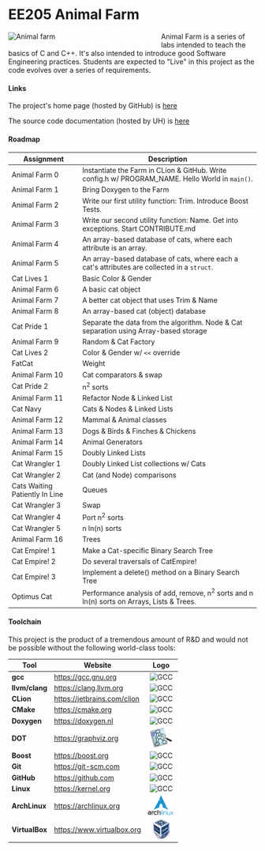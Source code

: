 EE205 Animal Farm
=================

<img src="images/animal_farm_full.jpg" style="width:300px; float: left; margin: 0 10px 10px 0;" alt="Animal farm"/>

Animal Farm is a series of labs intended to teach the basics of C and C++.  It's also intended to introduce good
Software Engineering practices.  Students are expected to "Live" in
this project as the code evolves over a series of requirements.

#### Links
The project's home page (hosted by GitHub) is [here](https://github.com/marknelsonengineer/ee205_animal_farm)

The source code documentation (hosted by UH) is [here](https://www2.hawaii.edu/~marknels/ee205/ee205_animal_farm)

#### Roadmap
| Assignment                     | Description                                                                                          |
|--------------------------------|------------------------------------------------------------------------------------------------------|
| Animal Farm 0                  | Instantiate the Farm in CLion & GitHub.  Write config.h w/ PROGRAM_NAME.  Hello World in `main()`.   |
| Animal Farm 1                  | Bring Doxygen to the Farm                                                                            |
| Animal Farm 2                  | Write our first utility function:  Trim.  Introduce Boost Tests.                                     |
| Animal Farm 3                  | Write our second utility function:  Name.  Get into exceptions.  Start CONTRIBUTE.md                 |
| Animal Farm 4                  | An array-based database of cats, where each attribute is an array.                                   |
| Animal Farm 5                  | An array-based database of cats, where each a cat's attributes are collected in a `struct`.          |
| Cat Lives 1                    | Basic Color & Gender                                                                                 |
| Animal Farm 6                  | A basic cat object                                                                                   |
| Animal Farm 7                  | A better cat object that uses Trim & Name                                                            |
| Animal Farm 8                  | An array-based cat (object) database                                                                 |
| Cat Pride 1                    | Separate the data from the algorithm.  Node & Cat separation using Array-based storage               |
| Animal Farm 9                  | Random & Cat Factory                                                                                 |
| Cat Lives 2                    | Color & Gender w/ `<<` override                                                                      |
| FatCat                         | Weight                                                                                               |
| Animal Farm 10                 | Cat comparators & swap                                                                               |
| Cat Pride 2                    | n<sup>2</sup> sorts                                                                                  |
| Animal Farm 11                 | Refactor Node & Linked List                                                                          |
| Cat Navy                       | Cats & Nodes & Linked Lists                                                                          |
| Animal Farm 12                 | Mammal & Animal classes                                                                              |
| Animal Farm 13                 | Dogs & Birds & Finches & Chickens                                                                    |
| Animal Farm 14                 | Animal Generators                                                                                    |
| Animal Farm 15                 | Doubly Linked Lists                                                                                  |
| Cat Wrangler 1                 | Doubly Linked List collections w/ Cats                                                               |
| Cat Wrangler 2                 | Cat (and Node) comparisons                                                                           |
| Cats Waiting Patiently In Line | Queues                                                                                               |
| Cat Wrangler 3                 | Swap                                                                                                 |
| Cat Wrangler 4                 | Port n<sup>2</sup> sorts                                                                             |
| Cat Wrangler 5                 | n ln(n) sorts                                                                                        |
| Animal Farm 16                 | Trees                                                                                                |
| Cat Empire! 1                  | Make a Cat-specific Binary Search Tree                                                               |
| Cat Empire! 2                  | Do several traversals of CatEmpire!                                                                  |
| Cat Empire! 3                  | Implement a delete() method on a Binary Search Tree                                                  |
| Optimus Cat                    | Performance analysis of add, remove, n<sup>2</sup> sorts and n ln(n) sorts on Arrays, Lists & Trees. |

#### Toolchain
This project is the product of a tremendous amount of R&D and would not be possible without the following world-class tools:

| Tool           | Website                     |                                                Logo                                                 |
|----------------|-----------------------------|:---------------------------------------------------------------------------------------------------:|
| **gcc**        | https://gcc.gnu.org         |   <img src="images/logo_gcc.png" style="height:40px; float: center; margin: 0 0 0 0;" alt="GCC"/>   |
| **llvm/clang** | https://clang.llvm.org      |  <img src="images/logo_llvm.png" style="height:40px; float: center; margin: 0 0 0 0;" alt="GCC"/>   |
| **CLion**      | https://jetbrains.com/clion |  <img src="images/logo_clion.png" style="height:40px; float: center; margin: 0 0 0 0;" alt="GCC"/>  |
| **CMake**      | https://cmake.org           |  <img src="images/logo_cmake.png" style="height:40px; float: center; margin: 0 0 0 0;" alt="GCC"/>  |
| **Doxygen**    | https://doxygen.nl          | <img src="images/logo_doxygen.png" style="height:40px; float: center; margin: 0 0 0 0;" alt="GCC"/> |
| **DOT**        | https://graphviz.org        |   <img src="images/logo_dot.png" style="height:40px; float: center; margin: 0 0 0 0;" alt="Dot"/>   |
| **Boost**      | https://boost.org           |  <img src="images/logo_boost.png" style="height:40px; float: center; margin: 0 0 0 0;" alt="GCC"/>  |
| **Git**        | https://git-scm.com         |   <img src="images/logo_git.png" style="height:40px; float: center; margin: 0 0 0 0;" alt="GCC"/>   |
| **GitHub**     | https://github.com          | <img src="images/logo_github.png" style="height:40px; float: center; margin: 0 0 0 0;" alt="GCC"/>  |
| **Linux**      | https://kernel.org          |  <img src="images/logo_linux.png" style="height:40px; float: center; margin: 0 0 0 0;" alt="GCC"/>  |
| **ArchLinux**  | https://archlinux.org       | <img src="images/logo_archlinux.png" style="height:40px; float: center; margin: 0 0 0 0;" alt="ArchLinux"/>  |
| **VirtualBox** | https://www.virtualbox.org  | <img src="images/logo_virtualbox.png" style="height:40px; float: center; margin: 0 0 0 0;" alt="VirtualBox"/> |
